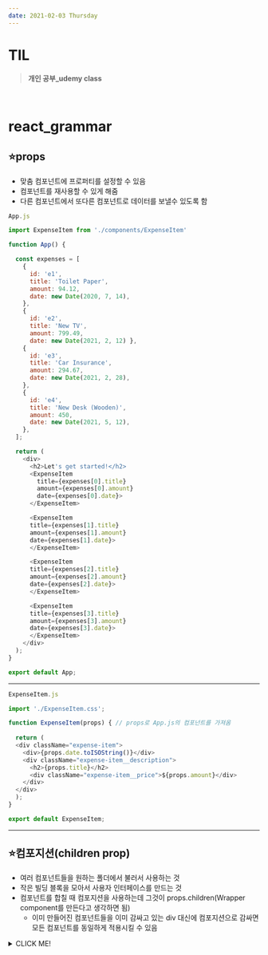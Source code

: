 ```yaml
---
date: 2021-02-03 Thursday
---
```


# TIL

> **개인 공부_udemy class**
<br />

# react_grammar

## ⭐props
- 맞춤 컴포넌트에 프로퍼티를 설정할 수 있음
- 컴포넌트를 재사용할 수 있게 해줌
- 다른 컴포넌트에서 또다른 컴포넌트로 데이터를 보낼수 있도록 함
```js
App.js

import ExpenseItem from './components/ExpenseItem'

function App() {

  const expenses = [
    {
      id: 'e1',
      title: 'Toilet Paper',
      amount: 94.12,
      date: new Date(2020, 7, 14),
    },
    { 
      id: 'e2', 
      title: 'New TV', 
      amount: 799.49, 
      date: new Date(2021, 2, 12) },
    {
      id: 'e3',
      title: 'Car Insurance',
      amount: 294.67,
      date: new Date(2021, 2, 28),
    },
    {
      id: 'e4',
      title: 'New Desk (Wooden)',
      amount: 450,
      date: new Date(2021, 5, 12),
    },
  ];

  return (
    <div>
      <h2>Let's get started!</h2>
      <ExpenseItem 
        title={expenses[0].title} 
        amount={expenses[0].amount} 
        date={expenses[0].date}>
      </ExpenseItem>

      <ExpenseItem
      title={expenses[1].title} 
      amount={expenses[1].amount} 
      date={expenses[1].date}>
      </ExpenseItem>

      <ExpenseItem
      title={expenses[2].title} 
      amount={expenses[2].amount} 
      date={expenses[2].date}>
      </ExpenseItem>

      <ExpenseItem
      title={expenses[3].title} 
      amount={expenses[3].amount} 
      date={expenses[3].date}>
      </ExpenseItem>
    </div>
  );
}

export default App;
```
---

```js
ExpenseItem.js

import './ExpenseItem.css';

function ExpenseItem(props) { // props로 App.js의 컴포넌트를 가져옴
  
  return (
  <div className="expense-item">
    <div>{props.date.toISOString()}</div>
    <div className="expense-item__description">
      <h2>{props.title}</h2>
      <div className="expense-item__price">${props.amount}</div>
    </div>
  </div>
  );
}

export default ExpenseItem;
```
---

## ⭐컴포지션(children prop)
- 여러 컴포넌트들을 원하는 폴더에서 불러서 사용하는 것
- 작은 빌딩 블록을 모아서 사용자 인터페이스를 만드는 것
- 컴포넌트를 합칠 때 컴포지션을 사용하는데 그것이 props.children(Wrapper component를 만든다고 생각하면 됨)
  - 이미 만들어진 컴포넌트들을 이미 감싸고 있는 div 대신에 컴포지션으로 감싸면 모든 컴포넌트를 동일하게 적용시킬 수 있음




<details>
<summary>CLICK ME!</summary>  

- 
</detials>  
